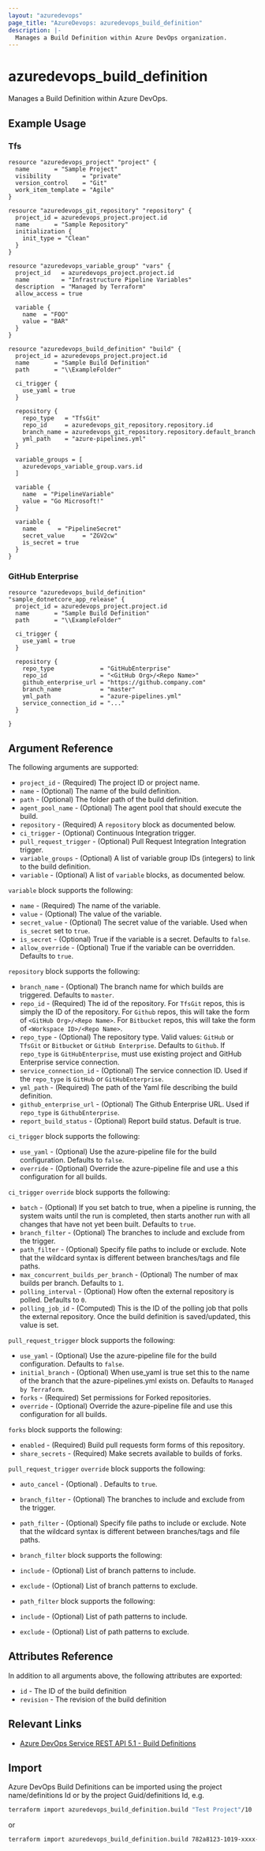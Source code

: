 ```yaml
---
layout: "azuredevops"
page_title: "AzureDevops: azuredevops_build_definition"
description: |-
  Manages a Build Definition within Azure DevOps organization.
---
```


# azuredevops_build_definition

Manages a Build Definition within Azure DevOps.

## Example Usage

### Tfs
```hcl
resource "azuredevops_project" "project" {
  name       = "Sample Project"
  visibility         = "private"
  version_control    = "Git"
  work_item_template = "Agile"
}

resource "azuredevops_git_repository" "repository" {
  project_id = azuredevops_project.project.id
  name       = "Sample Repository"
  initialization {
    init_type = "Clean"
  }
}

resource "azuredevops_variable_group" "vars" {
  project_id   = azuredevops_project.project.id
  name         = "Infrastructure Pipeline Variables"
  description  = "Managed by Terraform"
  allow_access = true

  variable {
    name  = "FOO"
    value = "BAR"
  }
}

resource "azuredevops_build_definition" "build" {
  project_id = azuredevops_project.project.id
  name       = "Sample Build Definition"
  path       = "\\ExampleFolder"

  ci_trigger {
    use_yaml = true
  }

  repository {
    repo_type   = "TfsGit"
    repo_id     = azuredevops_git_repository.repository.id
    branch_name = azuredevops_git_repository.repository.default_branch
    yml_path    = "azure-pipelines.yml"
  }

  variable_groups = [
    azuredevops_variable_group.vars.id
  ]

  variable {
    name  = "PipelineVariable"
    value = "Go Microsoft!"
  }

  variable {
    name      = "PipelineSecret"
    secret_value     = "ZGV2cw"
    is_secret = true
  }
}
```

### GitHub Enterprise
```hcl
resource "azuredevops_build_definition" "sample_dotnetcore_app_release" {
  project_id = azuredevops_project.project.id
  name       = "Sample Build Definition"
  path       = "\\ExampleFolder"

  ci_trigger {
    use_yaml = true
  }

  repository {
    repo_type             = "GitHubEnterprise"
    repo_id               = "<GitHub Org>/<Repo Name>"
    github_enterprise_url = "https://github.company.com"
    branch_name           = "master"
    yml_path              = "azure-pipelines.yml"
    service_connection_id = "..."
  }

}
```

## Argument Reference

The following arguments are supported:

- `project_id` - (Required) The project ID or project name.
- `name` - (Optional) The name of the build definition.
- `path` - (Optional) The folder path of the build definition.
- `agent_pool_name` - (Optional) The agent pool that should execute the build.
- `repository` - (Required) A `repository` block as documented below.
- `ci_trigger` - (Optional) Continuous Integration trigger.
- `pull_request_trigger` - (Optional) Pull Request Integration Integration trigger.
- `variable_groups` - (Optional) A list of variable group IDs (integers) to link to the build definition.
- `variable` - (Optional) A list of `variable` blocks, as documented below.

`variable` block supports the following:

- `name` - (Required) The name of the variable.
- `value` - (Optional) The value of the variable.
- `secret_value` - (Optional) The secret value of the variable. Used when `is_secret` set to `true`.
- `is_secret` - (Optional) True if the variable is a secret. Defaults to `false`.
- `allow_override` - (Optional) True if the variable can be overridden. Defaults to `true`.

`repository` block supports the following:

- `branch_name` - (Optional) The branch name for which builds are triggered. Defaults to `master`.
- `repo_id` - (Required) The id of the repository. For `TfsGit` repos, this is simply the ID of the repository. For `Github` repos, this will take the form of `<GitHub Org>/<Repo Name>`. For `Bitbucket` repos, this will take the form of `<Workspace ID>/<Repo Name>`.
- `repo_type` - (Optional) The repository type. Valid values: `GitHub` or `TfsGit` or `Bitbucket` or `GitHub Enterprise`. Defaults to `Github`. If `repo_type` is `GitHubEnterprise`, must use existing project and GitHub Enterprise service connection.
- `service_connection_id` - (Optional) The service connection ID. Used if the `repo_type` is `GitHub` or `GitHubEnterprise`.
- `yml_path` - (Required) The path of the Yaml file describing the build definition.
- `github_enterprise_url` - (Optional) The Github Enterprise URL. Used if `repo_type` is `GithubEnterprise`.
- `report_build_status` - (Optional) Report build status. Default is true.

`ci_trigger` block supports the following:

- `use_yaml` - (Optional) Use the azure-pipeline file for the build configuration. Defaults to `false`.
- `override` - (Optional) Override the azure-pipeline file and use a this configuration for all builds.

`ci_trigger` `override` block supports the following:

- `batch` - (Optional) If you set batch to true, when a pipeline is running, the system waits until the run is completed, then starts another run with all changes that have not yet been built. Defaults to `true`.
- `branch_filter` - (Optional) The branches to include and exclude from the trigger.
- `path_filter` - (Optional) Specify file paths to include or exclude. Note that the wildcard syntax is different between branches/tags and file paths.
- `max_concurrent_builds_per_branch` - (Optional) The number of max builds per branch. Defaults to `1`.
- `polling_interval` - (Optional) How often the external repository is polled. Defaults to `0`.
- `polling_job_id` - (Computed) This is the ID of the polling job that polls the external repository. Once the build definition is saved/updated, this value is set.

`pull_request_trigger` block supports the following:

- `use_yaml` - (Optional) Use the azure-pipeline file for the build configuration. Defaults to `false`.
- `initial_branch` - (Optional) When use_yaml is true set this to the name of the branch that the azure-pipelines.yml exists on. Defaults to `Managed by Terraform`.
- `forks` - (Required) Set permissions for Forked repositories.
- `override` - (Optional) Override the azure-pipeline file and use this configuration for all builds.

`forks` block supports the following:

- `enabled` - (Required) Build pull requests form forms of this repository.
- `share_secrets` - (Required) Make secrets available to builds of forks.

`pull_request_trigger` `override` block supports the following:

- `auto_cancel` - (Optional) . Defaults to `true`.
- `branch_filter` - (Optional) The branches to include and exclude from the trigger.
- `path_filter` - (Optional) Specify file paths to include or exclude. Note that the wildcard syntax is different between branches/tags and file paths.

- `branch_filter` block supports the following:

- `include` - (Optional) List of branch patterns to include.
- `exclude` - (Optional) List of branch patterns to exclude.

- `path_filter` block supports the following:

- `include` - (Optional) List of path patterns to include.
- `exclude` - (Optional) List of path patterns to exclude.

## Attributes Reference

In addition to all arguments above, the following attributes are exported:

- `id` - The ID of the build definition
- `revision` - The revision of the build definition

## Relevant Links

- [Azure DevOps Service REST API 5.1 - Build Definitions](https://docs.microsoft.com/en-us/rest/api/azure/devops/build/definitions?view=azure-devops-rest-5.1)

## Import

Azure DevOps Build Definitions can be imported using the project name/definitions Id or by the project Guid/definitions Id, e.g.

```sh
terraform import azuredevops_build_definition.build "Test Project"/10
```

or

```sh
terraform import azuredevops_build_definition.build 782a8123-1019-xxxx-xxxx-xxxxxxxx/10
```
